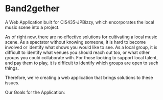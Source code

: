 # Band2gether

A Web Application built for CIS435-JPBizzy, which encorporates the local music scene into a project.

As of right now, there are no effective solutions for cultivating a local music scene. As a spectator without knowing someone, it is hard to become involved or identify what shows you would like to see. As a local group, it is difficult to identify what venues you should reach out too, or what other groups you could collaborate with. For those looking to support local talent, and pay them to play, it is difficult to identify which groups are open to such things.

Therefore, we're creating a web application that brings solutions to these issues. 

Our Goals for the Application:

